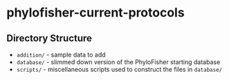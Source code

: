 # phylofisher-current-protocols

## Directory Structure

- `addition/` - sample data to add
- `database/` - slimmed down version of the PhyloFisher starting database
- `scripts/` - miscellaneous scripts used to construct the files in `database/`